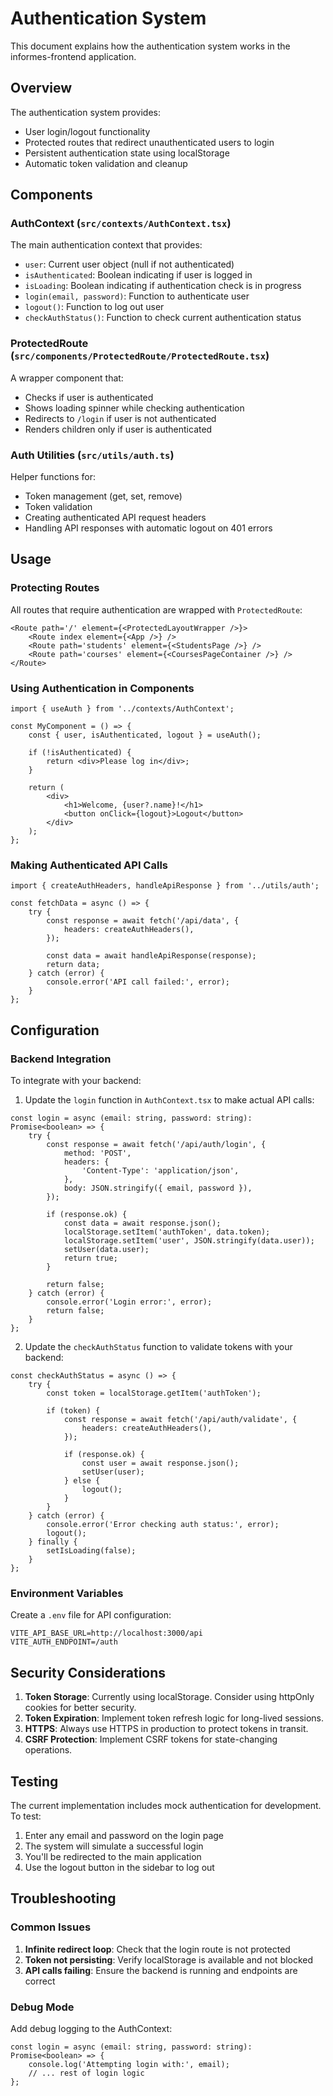 # Authentication System

This document explains how the authentication system works in the informes-frontend application.

## Overview

The authentication system provides:

-   User login/logout functionality
-   Protected routes that redirect unauthenticated users to login
-   Persistent authentication state using localStorage
-   Automatic token validation and cleanup

## Components

### AuthContext (`src/contexts/AuthContext.tsx`)

The main authentication context that provides:

-   `user`: Current user object (null if not authenticated)
-   `isAuthenticated`: Boolean indicating if user is logged in
-   `isLoading`: Boolean indicating if authentication check is in progress
-   `login(email, password)`: Function to authenticate user
-   `logout()`: Function to log out user
-   `checkAuthStatus()`: Function to check current authentication status

### ProtectedRoute (`src/components/ProtectedRoute/ProtectedRoute.tsx`)

A wrapper component that:

-   Checks if user is authenticated
-   Shows loading spinner while checking authentication
-   Redirects to `/login` if user is not authenticated
-   Renders children only if user is authenticated

### Auth Utilities (`src/utils/auth.ts`)

Helper functions for:

-   Token management (get, set, remove)
-   Token validation
-   Creating authenticated API request headers
-   Handling API responses with automatic logout on 401 errors

## Usage

### Protecting Routes

All routes that require authentication are wrapped with `ProtectedRoute`:

```tsx
<Route path='/' element={<ProtectedLayoutWrapper />}>
    <Route index element={<App />} />
    <Route path='students' element={<StudentsPage />} />
    <Route path='courses' element={<CoursesPageContainer />} />
</Route>
```

### Using Authentication in Components

```tsx
import { useAuth } from '../contexts/AuthContext';

const MyComponent = () => {
    const { user, isAuthenticated, logout } = useAuth();

    if (!isAuthenticated) {
        return <div>Please log in</div>;
    }

    return (
        <div>
            <h1>Welcome, {user?.name}!</h1>
            <button onClick={logout}>Logout</button>
        </div>
    );
};
```

### Making Authenticated API Calls

```tsx
import { createAuthHeaders, handleApiResponse } from '../utils/auth';

const fetchData = async () => {
    try {
        const response = await fetch('/api/data', {
            headers: createAuthHeaders(),
        });

        const data = await handleApiResponse(response);
        return data;
    } catch (error) {
        console.error('API call failed:', error);
    }
};
```

## Configuration

### Backend Integration

To integrate with your backend:

1. Update the `login` function in `AuthContext.tsx` to make actual API calls:

```tsx
const login = async (email: string, password: string): Promise<boolean> => {
    try {
        const response = await fetch('/api/auth/login', {
            method: 'POST',
            headers: {
                'Content-Type': 'application/json',
            },
            body: JSON.stringify({ email, password }),
        });

        if (response.ok) {
            const data = await response.json();
            localStorage.setItem('authToken', data.token);
            localStorage.setItem('user', JSON.stringify(data.user));
            setUser(data.user);
            return true;
        }

        return false;
    } catch (error) {
        console.error('Login error:', error);
        return false;
    }
};
```

2. Update the `checkAuthStatus` function to validate tokens with your backend:

```tsx
const checkAuthStatus = async () => {
    try {
        const token = localStorage.getItem('authToken');

        if (token) {
            const response = await fetch('/api/auth/validate', {
                headers: createAuthHeaders(),
            });

            if (response.ok) {
                const user = await response.json();
                setUser(user);
            } else {
                logout();
            }
        }
    } catch (error) {
        console.error('Error checking auth status:', error);
        logout();
    } finally {
        setIsLoading(false);
    }
};
```

### Environment Variables

Create a `.env` file for API configuration:

```env
VITE_API_BASE_URL=http://localhost:3000/api
VITE_AUTH_ENDPOINT=/auth
```

## Security Considerations

1. **Token Storage**: Currently using localStorage. Consider using httpOnly cookies for better security.
2. **Token Expiration**: Implement token refresh logic for long-lived sessions.
3. **HTTPS**: Always use HTTPS in production to protect tokens in transit.
4. **CSRF Protection**: Implement CSRF tokens for state-changing operations.

## Testing

The current implementation includes mock authentication for development. To test:

1. Enter any email and password on the login page
2. The system will simulate a successful login
3. You'll be redirected to the main application
4. Use the logout button in the sidebar to log out

## Troubleshooting

### Common Issues

1. **Infinite redirect loop**: Check that the login route is not protected
2. **Token not persisting**: Verify localStorage is available and not blocked
3. **API calls failing**: Ensure the backend is running and endpoints are correct

### Debug Mode

Add debug logging to the AuthContext:

```tsx
const login = async (email: string, password: string): Promise<boolean> => {
    console.log('Attempting login with:', email);
    // ... rest of login logic
};
```

